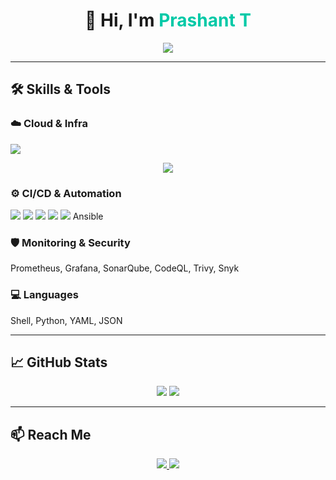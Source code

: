 <h1 align="center">
  👋 Hi, I'm <span style="color:#00C9A7;">Prashant T</span>
</h1>

<p align="center">
  <img src="https://readme-typing-svg.herokuapp.com?font=Fira+Code&size=24&duration=4000&pause=1000&color=00C9A7&center=true&width=600&lines=🚀+AWS+DevOps+Engineer;🔁+CI%2FCD+Automation+Expert;☁️+Cloud+Infra+Enthusiast;🔐+Security+%7C+Monitoring+%7C+Optimization" />
</p>

---

## 🛠️ Skills & Tools

### ☁️ Cloud & Infra  
<img src="https://img.shields.io/badge/AWS-%23FF9900?style=for-the-badge&logo=amazonaws&logoColor=white"/>  
<p align="center">
  <img src="https://readme-typing-svg.herokuapp.com?font=JetBrains+Mono&size=24&duration=2500&pause=800&color=F97316&center=true&width=800&lines=EC2+%7C+S3+%7C+RDS+%7C+VPC;IAM+%7C+CloudFormation+%7C+Route+53+%7C+Lambda" />
</p>




### ⚙️ CI/CD & Automation  
<img src="https://img.shields.io/badge/Jenkins-%23D24939?style=flat-square&logo=Jenkins&logoColor=white"/>
<img src="https://img.shields.io/badge/GitHub_Actions-2088FF?style=flat-square&logo=github-actions&logoColor=white"/>
<img src="https://img.shields.io/badge/Terraform-7B42BC?style=flat-square&logo=terraform&logoColor=white"/>
<img src="https://img.shields.io/badge/Docker-2496ED?style=flat-square&logo=docker&logoColor=white"/>
<img src="https://img.shields.io/badge/Kubernetes-326CE5?style=flat-square&logo=kubernetes&logoColor=white"/>  
Ansible

### 🛡️ Monitoring & Security  
Prometheus, Grafana, SonarQube, CodeQL, Trivy, Snyk

### 💻 Languages  
Shell, Python, YAML, JSON

---

## 📈 GitHub Stats

<p align="center">
  <img src="https://github-readme-stats.vercel.app/api?username=prashantt597&show_icons=true&theme=react&hide_border=true" />
  <img src="https://github-readme-stats.vercel.app/api/top-langs/?username=prashantt597&layout=compact&theme=react&hide_border=true" />
</p>

---

## 📫 Reach Me

<p align="center">
  <a href="https://linkedin.com/in/prashantt597">
    <img src="https://img.shields.io/badge/LinkedIn-%230077B5.svg?style=for-the-badge&logo=linkedin&logoColor=white"/>
  </a>
  <a href="mailto:prashanttakkalaki1@gmail.com">
    <img src="https://img.shields.io/badge/Gmail-D14836?style=for-the-badge&logo=gmail&logoColor=white"/>
  </a>
</p>
